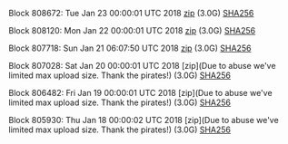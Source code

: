 Block 808672: Tue Jan 23 00:00:01 UTC 2018 [zip](https://dash-bootstrap.ams3.digitaloceanspaces.com/mainnet/2018-01-23/bootstrap.dat.zip) (3.0G) [SHA256](https://dash-bootstrap.ams3.digitaloceanspaces.com/mainnet/2018-01-23/sha256.txt)

Block 808120: Mon Jan 22 00:00:01 UTC 2018 [zip](https://dash-bootstrap.ams3.digitaloceanspaces.com/mainnet/2018-01-22/bootstrap.dat.zip) (3.0G) [SHA256](https://dash-bootstrap.ams3.digitaloceanspaces.com/mainnet/2018-01-22/sha256.txt)

Block 807718: Sun Jan 21 06:07:50 UTC 2018 [zip](https://dash-bootstrap.ams3.digitaloceanspaces.com/mainnet/2018-01-21/bootstrap.dat.zip) (3.0G) [SHA256](https://dash-bootstrap.ams3.digitaloceanspaces.com/mainnet/2018-01-21/sha256.txt)

Block 807028: Sat Jan 20 00:00:01 UTC 2018 [zip](Due to abuse we've limited max upload size. Thank the pirates!) (3.0G) [SHA256](https://transfer.sh/74gQW/sha256.txt)

Block 806482: Fri Jan 19 00:00:01 UTC 2018 [zip](Due to abuse we've limited max upload size. Thank the pirates!) (3.0G) [SHA256](https://transfer.sh/z6GMr/sha256.txt)

Block 805930: Thu Jan 18 00:00:02 UTC 2018 [zip](Due to abuse we've limited max upload size. Thank the pirates!) (3.0G) [SHA256](https://transfer.sh/Q7iAH/sha256.txt)
